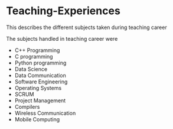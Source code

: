 # Teaching-Experiences
This describes the different subjects taken during teaching career

The subjects handled in teaching career were
- C++ Programming
- C programming
- Python programming
- Data Science
- Data Communication
- Software Engineering
- Operating Systems
- SCRUM
- Project Management
- Compilers
- Wireless Communication
- Mobile Computing
